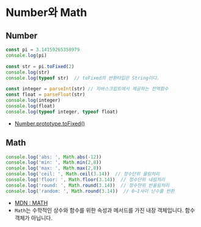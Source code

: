 # Number와 Math
## Number
```javascript
const pi = 3.14159265358979
console.log(pi)

const str = pi.toFixed(2)  
console.log(str)
console.log(typeof str)  // toFixed의 반환타입은 String이다.

const integer = parseInt(str) // 자바스크립트에서 제공하는 전역함수
const float = parseFloat(str)
console.log(integer)
console.log(float)
console.log(typeof integer, typeof float)
```
- [Number.prototype.toFixed()](https://developer.mozilla.org/ko/docs/Web/JavaScript/Reference/Global_Objects/Number/toFixed)  

## Math
```javascript
console.log('abs: ', Math.abs(-12))
console.log('min: ', Math.min(2,8))
console.log('max: ', Math.max(2,8))
console.log('ceil: ', Math.ceil(3.14))  // 정수단위 올림처리
console.log('floor: ', Math.floor(3.14))  // 정수단위 내림처리
console.log('round: ', Math.round(3.14))  // 정수단위 반올림처리
console.log('random: ', Math.round(3.14))  // 0~1사이 난수를 반환
```
- [MDN : MATH](https://developer.mozilla.org/ko/docs/Web/JavaScript/Reference/Global_Objects/Math)
-  ```Math```는 수학적인 상수와 함수를 위한 속성과 메서드를 가진 내장 객체입니다. 함수 객체가 아닙니다.